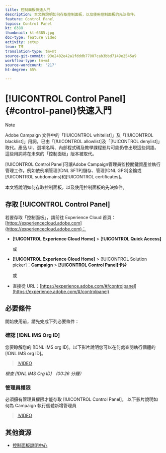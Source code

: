 ```yaml
---
title: 控制面板快速入門
description: 本文將說明如何存取控制面板，以及使用控制面板的先決條件。
feature: Control Panel
topics: Control Panel
kt: 6388
thumbnail: kt-6385.jpg
doc-type: feature video
activity: setup
team: TM
translation-type: tm+mt
source-git-commit: 93e2482e42a1fdddb77007cab3bbd7149e2545a9
workflow-type: tm+mt
source-wordcount: '217'
ht-degree: 65%

---
```



# [!UICONTROL Control Panel] {#control-panel}快速入門

>[!NOTE]
>
>Adobe Campaign 文件中的「[!UICONTROL whitelist]」及「[!UICONTROL blacklist]」用詞，已由「[!UICONTROL allowlist]及「[!UICONTROL denylist]」取代。產品 UI、選項名稱、內部程式碼及教學課程影片可能仍會出現這些詞語。這些用詞將在未來的「控制面板」版本被取代。

[!UICONTROL Control Panel]可讓Adobe Campaign管理員監控關鍵資產並執行管理工作，例如依例項管理[!DNL SFTP]儲存、管理[!DNL GPG]金鑰或[!UICONTROL subdomains]和[!UICONTROL certificates]。

本文將說明如何存取控制面板，以及使用控制面板的先決條件。

## 存取 [!UICONTROL Control Panel]

若要存取「控制面板」，請前往 Experience Cloud 首頁：[https://experiencecloud.adobe.com](https://experiencecloud.adobe.com)：

* **[!UICONTROL Experience Cloud Home]** > **[!UICONTROL Quick Access]**

   或
* **[!UICONTROL Experience Cloud Home]**  > [!UICONTROL Solution picker]：**Campaign** > **[!UICONTROL Control Panel]卡片**

   或

* 直接從 URL：[https://experience.adobe.com/#/controlpanel](https://experience.adobe.com/#/controlpanel)

## 必要條件

開始使用前，請先完成下列必要條件：

### 確認 [!DNL IMS Org ID]

您要瞭解您的 [!DNL IMS org ID]。以下影片說明您可以在何處查閱執行個體的 [!DNL IMS org ID]。

>[!VIDEO](https://video.tv.adobe.com/v/27183?quality=12)

*檢查 [!DNL IMS Org ID] （00:26 分鐘）*

### 管理員權限

必須擁有管理員權限才能存取 [!UICONTROL Control Panel]。
以下影片說明如何為 Campaign 執行個體新增管理員

>[!VIDEO](https://video.tv.adobe.com/v/27147?quality=12)

## 其他資源

* [控制面板說明中心](https://docs.adobe.com/content/help/zh-Hant/control-panel/using/control-panel-home.html)

